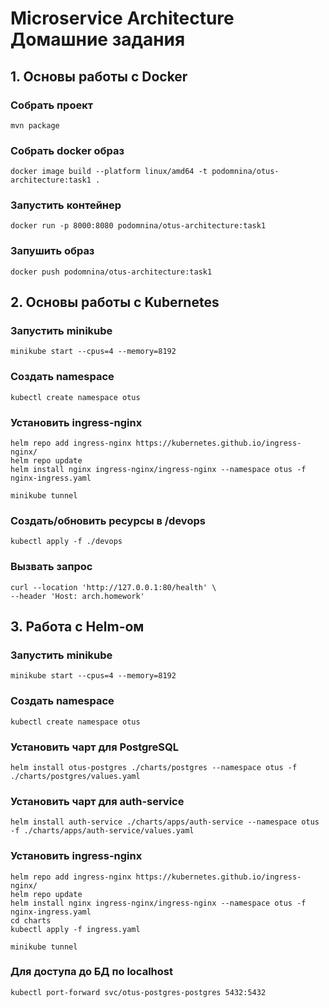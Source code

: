 # Microservice Architecture Домашние задания

## 1. Основы работы с Docker
### Собрать проект
`mvn package`
### Собрать docker образ
`docker image build --platform linux/amd64 -t podomnina/otus-architecture:task1 .`
### Запустить контейнер
`docker run -p 8000:8080 podomnina/otus-architecture:task1`
### Запушить образ
`docker push podomnina/otus-architecture:task1`

## 2. Основы работы с Kubernetes
### Запустить minikube
`minikube start --cpus=4 --memory=8192`
### Создать namespace
`kubectl create namespace otus`
### Установить ingress-nginx
```
helm repo add ingress-nginx https://kubernetes.github.io/ingress-nginx/
helm repo update
helm install nginx ingress-nginx/ingress-nginx --namespace otus -f nginx-ingress.yaml
```
`minikube tunnel`
### Создать/обновить ресурсы в /devops
`kubectl apply -f ./devops`
### Вызвать запрос
```
curl --location 'http://127.0.0.1:80/health' \
--header 'Host: arch.homework'
```

## 3. Работа с Helm-ом
### Запустить minikube
`minikube start --cpus=4 --memory=8192`
### Создать namespace
`kubectl create namespace otus`
### Установить чарт для PostgreSQL
`helm install otus-postgres ./charts/postgres --namespace otus -f ./charts/postgres/values.yaml`
### Установить чарт для auth-service
`helm install auth-service ./charts/apps/auth-service --namespace otus -f ./charts/apps/auth-service/values.yaml`
### Установить ingress-nginx
```
helm repo add ingress-nginx https://kubernetes.github.io/ingress-nginx/
helm repo update
helm install nginx ingress-nginx/ingress-nginx --namespace otus -f nginx-ingress.yaml
cd charts
kubectl apply -f ingress.yaml
```
`minikube tunnel`

### Для доступа до БД по localhost
`kubectl port-forward svc/otus-postgres-postgres 5432:5432`
